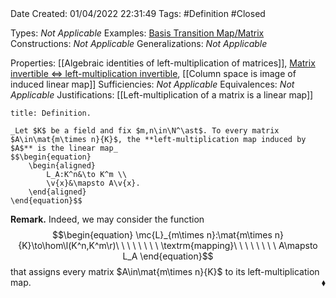 <br />
<br />

Date Created: 01/04/2022 22:31:49
Tags: #Definition #Closed 

Types: _Not Applicable_
Examples: [Basis Transition Map$\slash$Matrix](Basis%20Transition%20Map.md)
Constructions: _Not Applicable_
Generalizations: _Not Applicable_

Properties: [[Algebraic identities of left-multiplication of matrices]], [Matrix invertible $\Leftrightarrow$ left-multiplication invertible](Matrix%20invertible%20iff%20left-multiplication%20invertible.md), [[Column space is image of induced linear map]]
Sufficiencies: _Not Applicable_
Equivalences: _Not Applicable_
Justifications: [[Left-multiplication of a matrix is a linear map]]

``` ad-Definition
title: Definition.

_Let $K$ be a field and fix $m,n\in\N^\ast$. To every matrix $A\in\mat{m\times n}{K}$, the **left-multiplication map induced by $A$** is the linear map_
$$\begin{equation}
    \begin{aligned}
        L_A:K^n&\to K^m \\
        \v{x}&\mapsto A\v{x}.
    \end{aligned}
\end{equation}$$

```

**Remark.** Indeed, we may consider the function
$$\begin{equation}
    \mc{L}_{m\times n}:\mat{m\times n}{K}\to\hom\l(K^n,K^m\r)\ \ \ \ \ \ \ \ \textrm{mapping}\ \ \ \ \ \ \ \ A\mapsto L_A
\end{equation}$$
that assigns every matrix $A\in\mat{m\times n}{K}$ to its left-multiplication map.<span style="float:right;">$\blacklozenge$</span>
